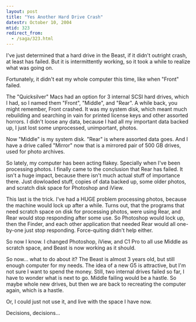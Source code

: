 ```yaml
---
layout: post
title: "Yes Another Hard Drive Crash"
datestr: October 10, 2004
mtid: 323
redirect_from:
  - /saga/323.html
---
```


I've just determined that a hard drive in the Beast, if it didn't outright crash, at least has failed.  But it is intermittently working, so it took a while to realize what was going on.

Fortunately, it didn't eat my whole computer this time, like when "Front" failed.

The "Quicksilver" Macs had an option for 3 internal SCSI hard drives, which I had, so I named them "Front", "Middle", and "Rear".  A while back, you might remember, Front crashed.  It was my system disk, which meant much rebuilding and searching in vain for printed license keys and other assorted horrors.  I didn't loose any data, because I had all my important data backed up, I just lost some unprocessed, unimportant, photos.

Now "Middle" is my system disk.  "Rear" is where assorted data goes.  And I have a drive called "Mirror" now that is a mirrored pair of 500 GB drives, used for photo archives.

So lately, my computer has been acting flakey.  Specially when I've been processing photos.  I finally came to the conclusion that Rear has failed.  It isn't a huge impact, because there isn't much actual stuff of importance there.  Just dowloaded stuff, copies of data backed up, some older photos, and scratch disk space for Photoshop and iView.

This last is the trick.  I've had a <span class="reallyreally">HUGE</span> problem processing photos, because the machine would lock up after a while.  Turns out, that the programs that need scratch space on disk for processing photos, were using Rear, and Rear would stop responding after some use.  So Photoshop would lock up, then the Finder, and each other application that needed Rear would all one-by-one just stop responding.  Force-quiting didn't help either.

So now I know.  I changed Photoshop, iView, and C1 Pro to all use Middle as scratch space, and Beast is now working as it should.

So now... what to do about it?  The Beast is almost 3 years old, but still enough computer for my needs.  The idea of a new G5 is attractive, but I'm not sure I want to spend the money.  Still, two internal drives failed so far, I have to wonder what is next to go.  Middle failing would be a hastle.  So maybe whole new drives, but then we are back to recreating the computer again, which is a hastle.

Or, I could just not use it, and live with the space I have now.

Decisions, decisions...

